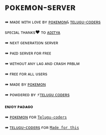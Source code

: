 # ᴘᴏᴋᴇᴍᴏɴ-sᴇʀᴠᴇʀ

➠ ᴍᴀᴅᴇ ᴡɪᴛʜ ʟᴏᴠᴇ ʙʏ [ᴘᴏᴋᴇᴍᴏɴ](https://t.me/Tc_pokemon)``&`` [ᴛᴇʟᴜɢᴜ-ᴄᴏᴅᴇʀs](https://t.me/tgshadow_fighters) 
 
sᴘᴇᴄɪᴀʟ ᴛʜᴀɴᴋs❤ ᴛᴏ [ᴀᴅɪᴛʏᴀ](https://t.me/AdityaHalder)

➠ ɴᴇxᴛ ɢᴇɴᴇʀᴀᴛɪᴏɴ sᴇʀᴠᴇʀ 

➠ ᴘᴀɪᴅ sᴇʀᴠᴇʀ ғᴏʀ ғʀᴇᴇ  

➠ ᴡɪᴛʜᴏᴜᴛ ᴀɴʏ ʟᴀɢ ᴀɴᴅ ᴄʀᴀsʜ ᴘʀʙʟᴍ

➠ ғʀᴇᴇ ғᴏʀ ᴀʟʟ ᴜsᴇʀs 

➠ ᴍᴀᴅᴇ ʙʏ [ᴘᴏᴋᴇᴍᴏɴ](https://t.me/Tc_pokemon ) 

➠ ᴘᴏᴡᴅᴇʀᴇᴅ ʙʏ ⚡[ᴛᴇʟᴜɢᴜ ᴄᴏᴅᴇʀs](https://t.me/tgshadow_fighters) 

**ᴇɴᴊᴏʏ ᴘᴀᴅᴀɢᴏ**

➠ [ᴘᴏᴋᴇᴍᴏɴ](https://t.me/Tc_pokemon) ғᴏʀ [``Telugu-coders``](https://github.com/telugucoderss) 

➠ [ᴛᴇʟᴜɢᴜ-ᴄᴏᴅᴇʀs](https://t.me/tgshadow_fighters) ғᴏʀ [``Made for this``](https://t.me/tgshadow_fighters) 
